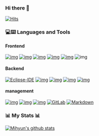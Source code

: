 ### Hi there 👋
[![Hits](https://hits.seeyoufarm.com/api/count/incr/badge.svg?url=https%3A%2F%2Fgithub.com%2FmihyunP&count_bg=%2379C83D&title_bg=%23555555&icon=&icon_color=%23E7E7E7&title=hits&edge_flat=false)](https://hits.seeyoufarm.com)


 
<!--
**mihyunP/mihyunP** is a ✨ _special_ ✨ repository because its `README.md` (this file) appears on your GitHub profile.

Here are some ideas to get you started:

- 🔭 I’m currently working on ...
- 🌱 I’m currently learning ...
- 👯 I’m looking to collaborate on ...
- 🤔 I’m looking for help with ...
- 💬 Ask me about ...
- 📫 How to reach me: ...
- 😄 Pronouns: ...
- ⚡ Fun fact: ...
-->
### 💻⌨️ Languages and Tools

#### Frontend

[![img](https://camo.githubusercontent.com/2fad14d202b24de54ef28fb28fc41b3fe661fc22ca72ab6045ed280d277bb536/68747470733a2f2f696d672e736869656c64732e696f2f62616467652f2d48544d4c352d4533344632363f7374796c653d666c6174266c6f676f3d68746d6c35266c6f676f436f6c6f723d7768697465)](https://camo.githubusercontent.com/2fad14d202b24de54ef28fb28fc41b3fe661fc22ca72ab6045ed280d277bb536/68747470733a2f2f696d672e736869656c64732e696f2f62616467652f2d48544d4c352d4533344632363f7374796c653d666c6174266c6f676f3d68746d6c35266c6f676f436f6c6f723d7768697465) [![img](https://camo.githubusercontent.com/106cfcc1bea1938e98f03e1291b18f30091ec44513da900b54f988416824d3b7/68747470733a2f2f696d672e736869656c64732e696f2f62616467652f2d435353332d3135373242363f7374796c653d666c6174266c6f676f3d63737333266c6f676f436f6c6f723d7768697465)](https://camo.githubusercontent.com/106cfcc1bea1938e98f03e1291b18f30091ec44513da900b54f988416824d3b7/68747470733a2f2f696d672e736869656c64732e696f2f62616467652f2d435353332d3135373242363f7374796c653d666c6174266c6f676f3d63737333266c6f676f436f6c6f723d7768697465) [![img](https://camo.githubusercontent.com/8eafdb7fe433a779fb880211285174214c7905cdd2890f8f4abc77373601aba6/68747470733a2f2f696d672e736869656c64732e696f2f62616467652f2d426f6f7473747261702d3536334437433f7374796c653d666c6174266c6f676f3d626f6f747374726170266c6f676f436f6c6f723d7768697465)](https://camo.githubusercontent.com/8eafdb7fe433a779fb880211285174214c7905cdd2890f8f4abc77373601aba6/68747470733a2f2f696d672e736869656c64732e696f2f62616467652f2d426f6f7473747261702d3536334437433f7374796c653d666c6174266c6f676f3d626f6f747374726170266c6f676f436f6c6f723d7768697465) [![img](https://camo.githubusercontent.com/02d126cc5df5f167f9eefaa9dad21dcf9b92ad8c4eedcb9daa32f7c80c37b979/68747470733a2f2f696d672e736869656c64732e696f2f62616467652f2d4a6176615363726970742d6565643731383f7374796c653d666c6174266c6f676f3d6a617661736372697074266c6f676f436f6c6f723d666666666666)](https://camo.githubusercontent.com/02d126cc5df5f167f9eefaa9dad21dcf9b92ad8c4eedcb9daa32f7c80c37b979/68747470733a2f2f696d672e736869656c64732e696f2f62616467652f2d4a6176615363726970742d6565643731383f7374796c653d666c6174266c6f676f3d6a617661736372697074266c6f676f436f6c6f723d666666666666) [![img](https://camo.githubusercontent.com/dcba282d85f141d78beb44a3a4f48c7f929f3ac7aaedd77a490e7a64fdcf2096/687474703a2f2f696d672e736869656c64732e696f2f62616467652f2d5653253230436f64652d3030374143433f7374796c653d666c6174266c6f676f3d76697375616c25323073747564696f253230636f6465266c6f676f436f6c6f723d7768697465)](https://camo.githubusercontent.com/dcba282d85f141d78beb44a3a4f48c7f929f3ac7aaedd77a490e7a64fdcf2096/687474703a2f2f696d672e736869656c64732e696f2f62616467652f2d5653253230436f64652d3030374143433f7374796c653d666c6174266c6f676f3d76697375616c25323073747564696f253230636f6465266c6f676f436f6c6f723d7768697465) ![img](https://camo.githubusercontent.com/18b532f6c6936a48799fd4f70d1d1a16114adabfd1f0450f6d37b3c7eb4e415b/687474703a2f2f696d672e736869656c64732e696f2f62616467652f2d5675652e6a732d3030383038303f7374796c653d666c6174266c6f676f3d5675652e6a73266c6f676f436f6c6f723d7768697465)

#### Backend
[![Eclipse-IDE](https://camo.githubusercontent.com/8ed407ecd9ee9a526e83ca269f43c2edf5aee89eda6a0f6776e256f0b8c8fd58/687474703a2f2f696d672e736869656c64732e696f2f62616467652f2d45636c697073652d3243323235353f7374796c653d666c61742d737175617265266c6f676f3d65636c69707365266c6f676f436f6c6f723d666666666666)](https://camo.githubusercontent.com/8ed407ecd9ee9a526e83ca269f43c2edf5aee89eda6a0f6776e256f0b8c8fd58/687474703a2f2f696d672e736869656c64732e696f2f62616467652f2d45636c697073652d3243323235353f7374796c653d666c61742d737175617265266c6f676f3d65636c69707365266c6f676f436f6c6f723d666666666666) [![img](https://camo.githubusercontent.com/1989f87f9d6921a74b4278338b9d690527621b11ef897365b4848ad9ca015780/687474703a2f2f696d672e736869656c64732e696f2f62616467652f2d4a6176612d4638393832303f7374796c653d666c6174266c6f676f3d6a617661266c6f676f436f6c6f723d7768697465)](https://camo.githubusercontent.com/1989f87f9d6921a74b4278338b9d690527621b11ef897365b4848ad9ca015780/687474703a2f2f696d672e736869656c64732e696f2f62616467652f2d4a6176612d4638393832303f7374796c653d666c6174266c6f676f3d6a617661266c6f676f436f6c6f723d7768697465) [![img](https://camo.githubusercontent.com/e9d729eb45d8bc14819127a5e39572aa6fe93d2076cb595372bcc2dca1002b33/687474703a2f2f696d672e736869656c64732e696f2f62616467652f2d537072696e672d3238384332383f7374796c653d666c6174266c6f676f3d537072696e67266c6f676f436f6c6f723d7768697465)](https://camo.githubusercontent.com/e9d729eb45d8bc14819127a5e39572aa6fe93d2076cb595372bcc2dca1002b33/687474703a2f2f696d672e736869656c64732e696f2f62616467652f2d537072696e672d3238384332383f7374796c653d666c6174266c6f676f3d537072696e67266c6f676f436f6c6f723d7768697465) [![img](https://camo.githubusercontent.com/3483c225c2adf8420b14d283e832941a3ccb8be93877821d8a9387b25709b62d/687474703a2f2f696d672e736869656c64732e696f2f62616467652f2d5354532d3338393536313f7374796c653d666c6174266c6f676f3d537072696e67546f6f6c266c6f676f436f6c6f723d7768697465)](https://camo.githubusercontent.com/3483c225c2adf8420b14d283e832941a3ccb8be93877821d8a9387b25709b62d/687474703a2f2f696d672e736869656c64732e696f2f62616467652f2d5354532d3338393536313f7374796c653d666c6174266c6f676f3d537072696e67546f6f6c266c6f676f436f6c6f723d7768697465) [![img](https://camo.githubusercontent.com/64649045d94c7d116f54ecdf9f5d9d558077fdb990b48d91415698ed87279d04/68747470733a2f2f696d672e736869656c64732e696f2f62616467652f2d4d7953514c2d3733394245313f7374796c653d666c6174266c6f676f3d6d7973716c266c6f676f436f6c6f723d464646464646)](https://camo.githubusercontent.com/64649045d94c7d116f54ecdf9f5d9d558077fdb990b48d91415698ed87279d04/68747470733a2f2f696d672e736869656c64732e696f2f62616467652f2d4d7953514c2d3733394245313f7374796c653d666c6174266c6f676f3d6d7973716c266c6f676f436f6c6f723d464646464646)

#### management

[![img](https://camo.githubusercontent.com/04d9b5a0f381b72dd585c4729fef7f63addc8a5158be1d9b491f15b720066033/687474703a2f2f696d672e736869656c64732e696f2f62616467652f2d6a6972612d3030373846463f7374796c653d666c6174266c6f676f3d6a697261266c6f676f436f6c6f723d464646464646)](https://camo.githubusercontent.com/04d9b5a0f381b72dd585c4729fef7f63addc8a5158be1d9b491f15b720066033/687474703a2f2f696d672e736869656c64732e696f2f62616467652f2d6a6972612d3030373846463f7374796c653d666c6174266c6f676f3d6a697261266c6f676f436f6c6f723d464646464646) [![img](https://camo.githubusercontent.com/ca51e630ca5d23785b14d5122a126bd79bb31c6eb3a9cc3bec2807e4fb2769be/687474703a2f2f696d672e736869656c64732e696f2f62616467652f2d4769742d4631353032463f7374796c653d666c6174266c6f676f3d676974266c6f676f436f6c6f723d464646464646)](https://camo.githubusercontent.com/ca51e630ca5d23785b14d5122a126bd79bb31c6eb3a9cc3bec2807e4fb2769be/687474703a2f2f696d672e736869656c64732e696f2f62616467652f2d4769742d4631353032463f7374796c653d666c6174266c6f676f3d676974266c6f676f436f6c6f723d464646464646) [![img](https://camo.githubusercontent.com/e6827ddacb39b17e677eaffdae6995da1cc09076e4d50f2b816d2758873f438c/687474703a2f2f696d672e736869656c64732e696f2f62616467652f2d4769746875622d3030303030303f7374796c653d666c6174266c6f676f3d676974687562266c6f676f436f6c6f723d464646464646)](https://camo.githubusercontent.com/e6827ddacb39b17e677eaffdae6995da1cc09076e4d50f2b816d2758873f438c/687474703a2f2f696d672e736869656c64732e696f2f62616467652f2d4769746875622d3030303030303f7374796c653d666c6174266c6f676f3d676974687562266c6f676f436f6c6f723d464646464646) [![GitLab](https://camo.githubusercontent.com/35b0a4cb52ffc87fc7c464f9f2527dec988b663d0ae86bf8d542ae5649bd2c9e/68747470733a2f2f696d672e736869656c64732e696f2f62616467652f2d4769744c61622d4643413132313f7374796c653d666c61742d737175617265266c6f676f3d6769746c6162)](https://camo.githubusercontent.com/35b0a4cb52ffc87fc7c464f9f2527dec988b663d0ae86bf8d542ae5649bd2c9e/68747470733a2f2f696d672e736869656c64732e696f2f62616467652f2d4769744c61622d4643413132313f7374796c653d666c61742d737175617265266c6f676f3d6769746c6162) [![Markdown](https://camo.githubusercontent.com/8c524f523ef3e6f319bc69a73409642542406df1d1348b8f32f106d0608d6cda/68747470733a2f2f696d672e736869656c64732e696f2f62616467652f2d4d61726b646f776e2d3030303030303f7374796c653d666c61742d737175617265266c6f676f3d6d61726b646f776e)](https://camo.githubusercontent.com/8c524f523ef3e6f319bc69a73409642542406df1d1348b8f32f106d0608d6cda/68747470733a2f2f696d672e736869656c64732e696f2f62616467652f2d4d61726b646f776e2d3030303030303f7374796c653d666c61742d737175617265266c6f676f3d6d61726b646f776e)

### 📊 My Stats 📊
[![Mihyun's github stats](https://github-readme-stats.vercel.app/api?username=mihyunP)](https://github.com/anuraghazra/github-readme-stats)
